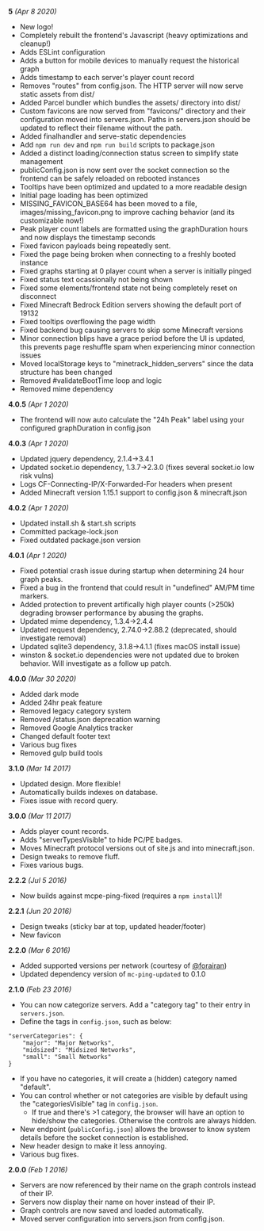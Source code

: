 **5** *(Apr 8 2020)*
- New logo!
- Completely rebuilt the frontend's Javascript (heavy optimizations and cleanup!)
- Adds ESLint configuration
- Adds a button for mobile devices to manually request the historical graph
- Adds timestamp to each server's player count record
- Removes "routes" from config.json. The HTTP server will now serve static assets from dist/
- Added Parcel bundler which bundles the assets/ directory into dist/ 
- Custom favicons are now served from "favicons/" directory and their configuration moved into servers.json. Paths in servers.json should be updated to reflect their filename without the path.
- Added finalhandler and serve-static dependencies
- Add ```npm run dev``` and ```npm run build``` scripts to package.json
- Added a distinct loading/connection status screen to simplify state management
- publicConfig.json is now sent over the socket connection so the frontend can be safely reloaded on rebooted instances
- Tooltips have been optimized and updated to a more readable design
- Initial page loading has been optimized
- MISSING_FAVICON_BASE64 has been moved to a file, images/missing_favicon.png to improve caching behavior (and its customizable now!)
- Peak player count labels are formatted using the graphDuration hours and now displays the timestamp seconds
- Fixed favicon payloads being repeatedly sent.
- Fixed the page being broken when connecting to a freshly booted instance
- Fixed graphs starting at 0 player count when a server is initially pinged
- Fixed status text ocassionally not being shown
- Fixed some elements/frontend state not being completely reset on disconnect
- Fixed Minecraft Bedrock Edition servers showing the default port of 19132
- Fixed tooltips overflowing the page width
- Fixed backend bug causing servers to skip some Minecraft versions
- Minor connection blips have a grace period before the UI is updated, this prevents page reshuffle spam when experiencing minor connection issues
- Moved localStorage keys to "minetrack_hidden_servers" since the data structure has been changed
- Removed #validateBootTime loop and logic
- Removed mime dependency

**4.0.5** *(Apr 1 2020)*
- The frontend will now auto calculate the "24h Peak" label using your configured graphDuration in config.json

**4.0.3** *(Apr 1 2020)*
- Updated jquery dependency, 2.1.4->3.4.1
- Updated socket.io dependency, 1.3.7->2.3.0 (fixes several socket.io low risk vulns)
- Logs CF-Connecting-IP/X-Forwarded-For headers when present
- Added Minecraft version 1.15.1 support to config.json & minecraft.json

**4.0.2** *(Apr 1 2020)*
- Updated install.sh & start.sh scripts
- Committed package-lock.json
- Fixed outdated package.json version

**4.0.1** *(Apr 1 2020)*
- Fixed potential crash issue during startup when determining 24 hour graph peaks.
- Fixed a bug in the frontend that could result in "undefined" AM/PM time markers.
- Added protection to prevent artifically high player counts (>250k) degrading browser performance by abusing the graphs.
- Updated mime dependency, 1.3.4->2.4.4
- Updated request dependency, 2.74.0->2.88.2 (deprecated, should investigate removal)
- Updated sqlite3 dependency, 3.1.8->4.1.1 (fixes macOS install issue)
- winston & socket.io dependencies were not updated due to broken behavior. Will investigate as a follow up patch.

**4.0.0** *(Mar 30 2020)*
- Added dark mode
- Added 24hr peak feature
- Removed legacy category system
- Removed /status.json deprecation warning
- Removed Google Analytics tracker
- Changed default footer text
- Various bug fixes
- Removed gulp build tools

**3.1.0** *(Mar 14 2017)*
- Updated design. More flexible!
- Automatically builds indexes on database.
- Fixes issue with record query.

**3.0.0** *(Mar 11 2017)*
- Adds player count records.
- Adds "serverTypesVisible" to hide PC/PE badges.
- Moves Minecraft protocol versions out of site.js and into minecraft.json.
- Design tweaks to remove fluff.
- Fixes various bugs.

**2.2.2** *(Jul 5 2016)*
- Now builds against mcpe-ping-fixed (requires a ```npm install```)!

**2.2.1** *(Jun 20 2016)*
- Design tweaks (sticky bar at top, updated header/footer)
- New favicon 

**2.2.0** *(Mar 6 2016)*
- Added supported versions per network (courtesy of [@forairan](https://github.com/forairan))
- Updated dependency version of ```mc-ping-updated``` to 0.1.0

**2.1.0** *(Feb 23 2016)*
- You can now categorize servers. Add a "category tag" to their entry in ```servers.json```.
- Define the tags in ```config.json```, such as below:

```
"serverCategories": {
	"major": "Major Networks",
	"midsized": "Midsized Networks",
	"small": "Small Networks"
}
```
- If you have no categories, it will create a (hidden) category named "default".
- You can control whether or not categories are visible by default using the "categoriesVisible" tag in ```config.json```. 
  - If true and there's >1 category, the browser will have an option to hide/show the categories. Otherwise the controls are always hidden.
- New endpoint (```publicConfig.json```) allows the browser to know system details before the socket connection is established.
- New header design to make it less annoying.
- Various bug fixes.

**2.0.0** *(Feb 1 2016)*
- Servers are now referenced by their name on the graph controls instead of their IP.
- Servers now display their name on hover instead of their IP.
- Graph controls are now saved and loaded automatically.
- Moved server configuration into servers.json from config.json.
